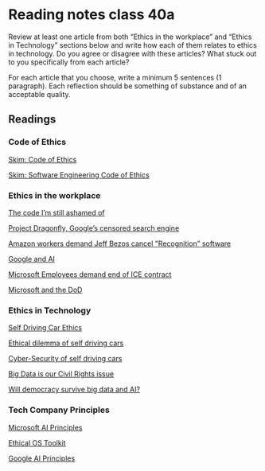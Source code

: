 # Reading notes class 40a

Review at least one article from both “Ethics in the workplace” and “Ethics in Technology” sections below and write how each of them relates to ethics in technology. Do you agree or disagree with these articles? What stuck out to you specifically from each article?

For each article that you choose, write a minimum 5 sentences (1 paragraph). Each reflection should be something of substance and of an acceptable quality.

## Readings

### Code of Ethics

[Skim: Code of Ethics](https://www.acm.org/code-of-ethics)

[Skim: Software Engineering Code of Ethics](https://ethics.acm.org/code-of-ethics/software-engineering-code/)

### Ethics in the workplace

[The code I’m still ashamed of](https://www.freecodecamp.org/news/the-code-im-still-ashamed-of-e4c021dff55e)

[Project Dragonfly, Google’s censored search engine](https://www.vox.com/2018/8/17/17704526/google-dragonfly-censored-search-engine-china)

[Amazon workers demand Jeff Bezos cancel "Recognition” software](https://gizmodo.com/amazon-workers-demand-jeff-bezos-cancel-face-recognitio-1827037509)

[Google and AI](https://gizmodo.com/in-reversal-google-says-its-ai-will-not-be-used-for-we-1826649327)

[Microsoft Employees demand end of ICE contract](https://web.archive.org/web/20211124172013/https://www.nytimes.com/2018/06/19/technology/tech-companies-immigration-border.html)

[Microsoft and the DoD](https://web.archive.org/web/20200616232735/https://www.businessinsider.com/microsoft-employees-protest-contract-us-army-hololens-2019-2)

### Ethics in Technology

[Self Driving Car Ethics](https://www.freep.com/story/money/cars/2017/11/21/self-driving-cars-ethics/804805001/)

[Ethical dilemma of self driving cars](https://www.theglobeandmail.com/globe-drive/culture/technology/the-ethical-dilemmas-of-self-drivingcars/article37803470/)

[Cyber-Security of self driving cars](https://phys.org/news/2017-02-cybersecurity-self-driving-cars.html)

[Big Data is our Civil Rights issue](https://alistaircroll.com/)

[Will democracy survive big data and AI?](https://www.scientificamerican.com/article/will-democracy-survive-big-data-and-artificial-intelligence/)

### Tech Company Principles

[Microsoft AI Principles](https://www.microsoft.com/en-us/ai/responsible-ai?activetab=pivot1%3aprimaryr6)

[Ethical OS Toolkit](https://ethicalos.org/)

[Google AI Principles](https://www.blog.google/technology/ai/ai-principles/)

